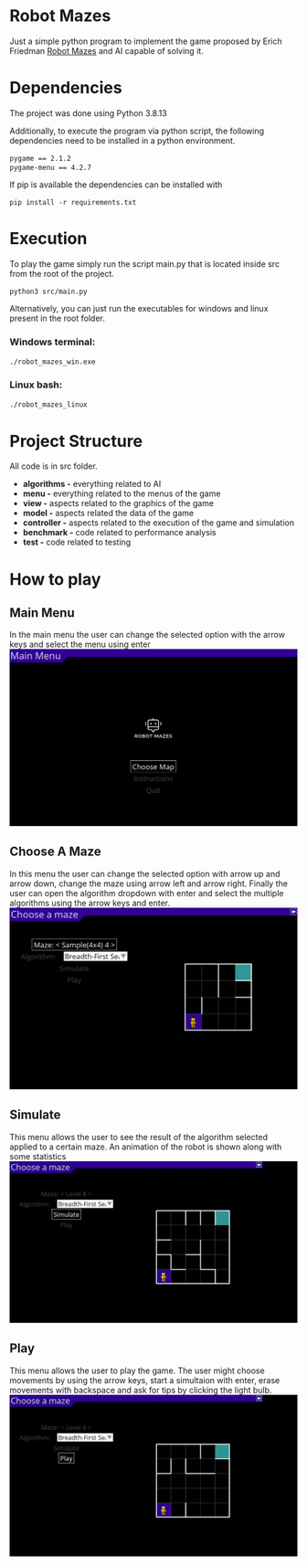 # Robot Mazes

Just a simple python program to implement the game proposed by Erich Friedman
[Robot Mazes](https://erich-friedman.github.io/puzzle/robot/) and AI capable of solving it.

# Dependencies
The project was done using Python 3.8.13

Additionally, to execute the program via python script, the following dependencies need to be installed in a python environment.
```
pygame == 2.1.2
pygame-menu == 4.2.7
```
If pip is available the dependencies can be installed with
```
pip install -r requirements.txt
```

# Execution
To play the game simply run the script main.py that is located inside src from the root of the project.
```
python3 src/main.py
```

Alternatively, you can just run the executables for windows and linux present in the root folder.
### Windows terminal:
```
./robot_mazes_win.exe
```

### Linux bash:
```
./robot_mazes_linux
```

# Project Structure

All code is in src folder.

- **algorithms -** everything related to AI
- **menu -** everything related to the menus of the game
- **view -** aspects related to the graphics of the game
- **model -** aspects related the data of the game
- **controller -** aspects related to the execution of the game and simulation
- **benchmark -** code related to performance analysis
- **test -** code related to testing


# How to play

## Main Menu
In the main menu the user can change the selected option with the arrow keys and select the menu using enter 
![](Readme/img/main_menu.png)

## Choose A Maze
In this menu the user can change the selected option with arrow up and arrow down, change the maze using arrow left and arrow right. Finally the user can open the algorithm dropdown with enter and select the multiple algorithms using the arrow keys and enter. 
![](Readme/img/choose_a_maze.png)

## Simulate
This menu allows the user to see the result of the algorithm selected applied to a certain maze. An animation of the robot is shown along with some statistics
![](Readme/img/simulate.gif)

## Play
This menu allows the user to play the game. The user might choose movements by using the arrow keys, start a simultaion with enter, erase movements with backspace and ask for tips by clicking the light bulb.
![](Readme/img/play.gif)